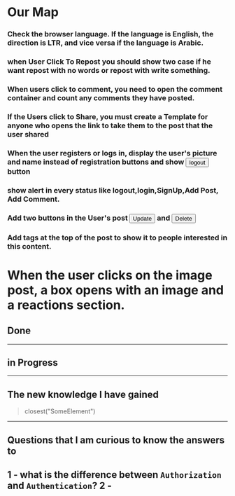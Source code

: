 # Our Map
### Check the browser language. If the language is English, the direction is LTR, and vice versa if the language is Arabic.

### when User Click To Repost you should show two case if he want repost with no words or repost with write something.

### When users click to comment, you need to open the comment container and count any comments they have posted.

### If the Users click to Share, you must create a Template for anyone who opens the link to take them to the post that the user shared

### When the user registers or logs in, display the user's picture and name instead of registration buttons and show  <button>logout</button> button 

### show alert in every status like logout,login,SignUp,Add Post, Add Comment.

### Add two buttons in the User's post <button>Update</button> and <button>Delete</button> 

### Add tags at the top of the post to show it to people interested in this content.

# When the user clicks on the image post, a box opens with an image and a reactions section. 



## Done

-----



## in Progress

-----

## The new knowledge I have gained

> closest("SomeElement")
----

## Questions that I am curious to know the answers to

1 - what is the difference between `Authorization` and `Authentication`?
2 - 
----